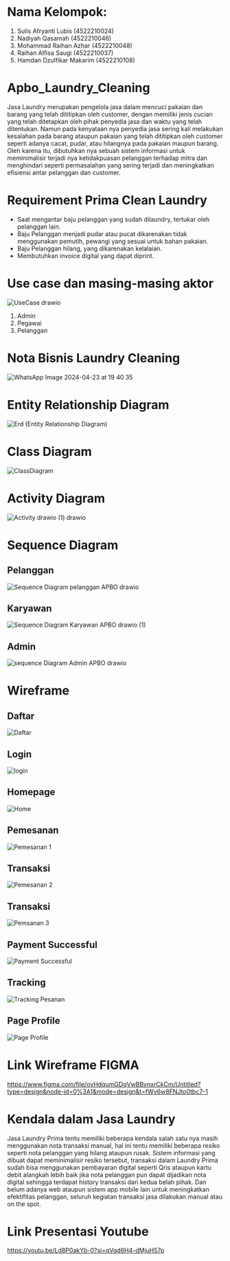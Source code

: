 # Nama Kelompok:
1. Sulis Afryanti Lubis (4522210024)
2. Nadiyah Qasamah (4522210046)
3. Mohammad Raihan Azhar (4522210048)
4. Raihan Alfisa Saugi (4522210037)
5. Hamdan Dzulfikar Makarim (4522210108)
# Apbo_Laundry_Cleaning
Jasa Laundry merupakan pengelola jasa dalam mencuci pakaian dan barang yang telah dititipkan oleh customer, dengan memiliki jenis cucian yang telah ditetapkan oleh pihak penyedia jasa dan waktu yang telah ditentukan. Namun pada kenyataan nya penyedia jasa sering kali melakukan kesalahan pada barang ataupun pakaian yang telah dititipkan oleh customer seperti adanya cacat, pudar, atau hilangnya pada pakaian maupun barang. Oleh karena itu, dibutuhkan nya sebuah sistem informasi untuk meminimalisir terjadi nya ketidakpuasan pelanggan terhadap mitra dan menghindari seperti permasalahan yang sering terjadi dan meningkatkan efisiensi antar pelanggan dan customer. 

# Requirement Prima Clean Laundry
- Saat mengantar baju pelanggan yang sudah dilaundry, tertukar oleh pelanggan lain.
- Baju Pelanggan menjadi pudar atau pucat dikarenakan tidak menggunakan pemutih, pewangi yang sesuai untuk bahan pakaian.
- Baju Pelanggan hilang, yang dikarenakan kelalaian.
- Membutuhkan invoice digital yang dapat diprint.
# Use case dan masing-masing aktor 
![UseCase drawio](https://github.com/AZHRaihan/Apbo_Kelompok-5_Laundry_Cleaning/assets/145907307/26a85246-0658-44ef-9426-027e09d88ed6)
1. Admin
2. Pegawai
3. Pelanggan
# Nota Bisnis Laundry Cleaning
![WhatsApp Image 2024-04-23 at 19 40 35](https://github.com/AZHRaihan/Apbo_Laundry_Cleaning/assets/145973780/44cf4ca5-8447-4243-8b04-cd19cc36932b)

# Entity Relationship Diagram
![Erd (Entity Relationship Diagram)](https://github.com/AZHRaihan/Apbo_Kelompok-5_Laundry_Cleaning/assets/145973780/d6f9fd9b-93e1-4589-97ad-424130b8fe40)



# Class Diagram
![ClassDiagram](https://github.com/AZHRaihan/Apbo_Kelompok-5_Laundry_Cleaning/assets/145907307/d94dcfca-8659-4c28-b182-86cb721b7440)

# Activity Diagram
![Activity drawio (1) drawio](https://github.com/AZHRaihan/Apbo_Kelompok-5_Laundry_Cleaning/assets/145907307/4797f041-9687-4264-a92b-9b558220aeb1)

# Sequence Diagram
## Pelanggan
![Sequence Diagram pelanggan APBO drawio](https://github.com/AZHRaihan/Apbo_Kelompok-5_Laundry_Cleaning/assets/145973780/7dfe3ef1-e020-412b-84f1-9aa6d2d8d6a6)
## Karyawan
![Sequence Diagram Karyawan APBO drawio (1)](https://github.com/AZHRaihan/Apbo_Kelompok-5_Laundry_Cleaning/assets/145973780/a214fcb7-e217-4302-aa6d-5bc9210d509b)
## Admin
![sequence Diagram Admin APBO drawio](https://github.com/AZHRaihan/Apbo_Kelompok-5_Laundry_Cleaning/assets/145973780/ffc06136-3d59-4a43-9718-cf70eba777a4)

# Wireframe

## Daftar
![Daftar](https://github.com/AZHRaihan/Apbo_Kelompok-5_Laundry_Cleaning/assets/145973780/42b75ae7-bf1f-472d-8cd3-2633ed30c5a2)

## Login
![login](https://github.com/AZHRaihan/Apbo_Kelompok-5_Laundry_Cleaning/assets/145973780/0b3178ea-d75c-4113-bd8e-99cb54e5e739)

## Homepage
![Home](https://github.com/AZHRaihan/Apbo_Kelompok-5_Laundry_Cleaning/assets/145973780/403ee4ae-71a1-4c07-a290-3b35e907b28a)

## Pemesanan
![Pemesanan 1](https://github.com/AZHRaihan/Apbo_Kelompok-5_Laundry_Cleaning/assets/145973780/5904271d-1c5f-4f14-bc7c-95dae002de63)

## Transaksi
![Pemesanan 2](https://github.com/AZHRaihan/Apbo_Kelompok-5_Laundry_Cleaning/assets/145973780/83b5dcb0-b44e-4214-82bd-a13a0bbe53b3)

## Transaksi
![Pemsanan 3](https://github.com/AZHRaihan/Apbo_Kelompok-5_Laundry_Cleaning/assets/145973780/fc22642c-ee1d-4fed-b18c-daec0cddf9ac)

## Payment Successful
![Payment Successful](https://github.com/AZHRaihan/Apbo_Kelompok-5_Laundry_Cleaning/assets/145973780/be749f5c-9d2b-4190-943b-79f627e43612)

## Tracking
![Tracking Pesanan](https://github.com/AZHRaihan/Apbo_Kelompok-5_Laundry_Cleaning/assets/145973780/bb2d0388-fd4a-4d05-8186-1027cf4f485c)

## Page Profile
![Page Profile](https://github.com/AZHRaihan/Apbo_Kelompok-5_Laundry_Cleaning/assets/145973780/25653b71-8654-4342-b0d3-a36aa2882db4)


# Link Wireframe FIGMA
https://www.figma.com/file/ovHdqumGDqVwBBynxrCkCm/Untitled?type=design&node-id=0%3A1&mode=design&t=fWv6w8FNJto0tbc7-1

# Kendala dalam Jasa Laundry 
Jasa Laundry Prima tentu memiliki beberapa kendala salah satu nya masih menggunakan nota transaksi manual, hal ini tentu memiliki beberapa resiko seperti nota pelanggan yang hilang ataupun rusak. Sistem informasi yang dibuat dapat meminimalisir resiko tersebut, transaksi dalam Laundry Prima sudah bisa menggunakan pembayaran digital seperti Qris ataupun kartu debit 
alangkah lebih baik jika nota pelanggan pun dapat dijadikan nota digital sehingga terdapat history transaksi dari kedua belah pihak. Dan belum adanya web ataupun sistem app mobile lain untuk meningkatkan efektifitas pelanggan, seluruh kegiatan transaksi jasa dilakukan manual atau on the spot.

# Link Presentasi Youtube
https://youtu.be/Ld8P0akYb-0?si=qVqd6H4-dMjuH57p
